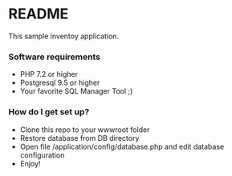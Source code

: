 # README #
This sample inventoy application.

### Software requirements ###
* PHP 7.2 or higher
* Postgresql 9.5 or higher
* Your favorite SQL Manager Tool ;)


### How do I get set up? ###
* Clone this repo to your wwwroot folder
* Restore database from DB directory
* Open file /application/config/database.php and edit database configuration 
* Enjoy!